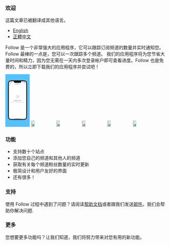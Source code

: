 ### 欢迎


这篇文章已被翻译成其他语言。
- [English](/index.html)
- [正體中文](/docs/index_zh-Hant.html)

Follow 是一个非常强大的应用程序，它可以跟踪订阅频道的数量并实时通知您。Follow 最棒的一点是，您可以一次跟踪多个频道。 我们的应用程序将为您节省大量时间和精力，因为您无需在一天内多次登录帐户即可查看进度。Follow 也是免费的，所以立即下载我们的应用程序并尝试吧！

<img alr="Empty View" src="/assets/img/app-screenshots/en/6.5-inch%20Empty.png" width="15%" height="15%">
<img alr="Home View" src="/assets/img/app-screenshots/en/6.5-inch%20EmptyHome.png" width="15%" height="15%">
<img alr="Categories" src="/assets/img/app-screenshots/en/6.5-inch%20EmptyCategories.png" width="15%" height="15%">
<img alr="Multiple sites" src="/assets/img/app-screenshots/en/6.5%20Emptyinch_Add.png" width="15%" height="15%">
<img alr="Add channel" src="/assets/img/app-screenshots/en/6.5-inch%20EmptySite.png" width="15%" height="15%">
<img alr="Dark mode" src="/assets/img/app-screenshots/en/6.5-inch%20EmptyDark.png" width="15%" height="15%">

### 功能

- 支持数十个站点
- 添加您自己的频道和其他人的频道
- 获取有关每个频道粉丝数量的实时更新
- 极简设计和用户友好的界面
- 还有很多！

### 支持

使用 Follow 过程中遇到了问题？请阅读[帮助文档](/docs/help_zh-Hans.html)或者跟我们发送[邮件](mailto:billowstudio@gmail.com)。我们会帮助你解决问题.

### 更多

您想要更多功能吗？让我们知道，我们将努力带来对您有用的新功能。

